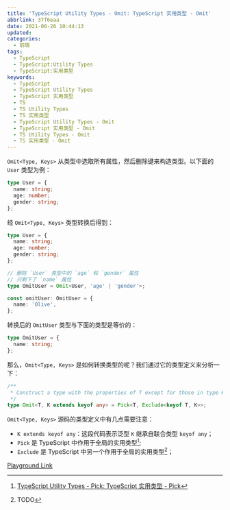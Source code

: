 ```yaml
---
title: 'TypeScript Utility Types - Omit: TypeScript 实用类型 - Omit'
abbrlink: 37f6eaa
date: 2021-06-26 10:44:13
updated:
categories:
  - 前端
tags:
  - TypeScript
  - TypeScript:Utility Types
  - TypeScript:实用类型
keywords:
  - TypeScript
  - TypeScript Utility Types
  - TypeScript 实用类型
  - TS
  - TS Utility Types
  - TS 实用类型
  - TypeScript Utility Types - Omit
  - TypeScript 实用类型 - Omit
  - TS Utility Types - Omit
  - TS 实用类型 - Omit
---
```


`Omit<Type, Keys>` 从类型中选取所有属性，然后删除键来构造类型。以下面的 `User` 类型为例：

```typescript
type User = {
  name: string;
  age: number;
  gender: string;
};
```

<!-- more -->

经 `Omit<Type, Keys>` 类型转换后得到：

```typescript
type User = {
  name: string;
  age: number;
  gender: string;
};

// 删除 `User` 类型中的 `age` 和 `gender` 属性
// 只剩下了 `name` 属性
type OmitUser = Omit<User, 'age' | 'gender'>;

const omitUser: OmitUser = {
  name: 'Olive',
};
```

转换后的 `OmitUser` 类型与下面的类型是等价的：

```typescript
type OmitUser = {
  name: string;
};
```

那么，`Omit<Type, Keys>` 是如何转换类型的呢？我们通过它的类型定义来分析一下：

```typescript
/**
 * Construct a type with the properties of T except for those in type K.
 */
type Omit<T, K extends keyof any> = Pick<T, Exclude<keyof T, K>>;
```

`Omit<Type, Keys>` 源码的类型定义中有几点需要注意：

- `K extends keyof any`：这段代码表示泛型 `K` 继承自联合类型 `keyof any`；
- `Pick` 是 TypeScript 中作用于全局的实用类型[^1];
- `Exclude` 是 TypeScript 中另一个作用于全局的实用类型[^2]；

[Playground Link](https://www.typescriptlang.org/zh/play?#code/C4TwDgpgBAqgzhATlAvFA3gKClAdgQwFsIAuKOYRAS1wHMBubKfW0vAV0ICMlGdXcAEyRkK1OowC+jTKEhQA8oSrB4SVIuXAAPGsQAaKAHIWEI1AA+xgcMRGAfDIDGAe1wUoLrXrJKVejSwcAmIyIwUAGyoANzN9TGkgA)

[^1]: [TypeScript Utility Types - Pick: TypeScript 实用类型 - Pick](/post/bdb49a56/)

[^2]: TODO
